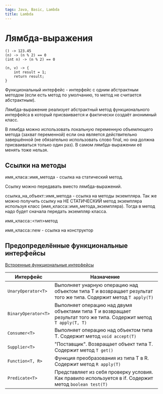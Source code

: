 ```yaml
---
tags: Java, Basic, Lambda
title: Lambda
---
```

# Лямбда-выражения

```java=
() -> 123.45
(n) -> (n % 2) == 0
(int n) -> (n % 2) == 0

(n, v) -> {
    int result = 1;
    return result;
}
```

Функциональный интерфейс - интерфейс с одним абстрактным методом (если есть метод по умолчанию, то метод не считается абстрактным).

Лямбда-выражение реализует абстрактный метод функционального интерфейса в который присваивается и фактически создаёт анонимный класс.

В лямбда можно использовать локальную переменную объемлющего метода (захват переменной) если она является действительно завершённой (не обязательно использовать слово final, но она должна присваиваться только один раз). В самом лямбда-выражении её менять тоже нельзя.

## Ссылки на методы

имя_класа::имя_метода - ссылка на статический метод.

Ссылку можно передавать вместо лямбда-выражений.


ссылка_на_объект::имя_метода - ссылка на методы экземпляра.
Так же можно получить ссылку на НЕ СТАТИЧЕСКИЙ метод экземпляра используя класс (имя_класса::имя_метода_экземпляра). Тогда в метод надо будет сначала передать экземпляр класса.

имя_класса::<тип>метод

имя_класса::new - ссылка на конструктор

## Предопределённые функциональные интерфейсы

[Встроенные функциональные интерфейсы](https://metanit.com/java/tutorial/9.3.php)

| Интерфейс           | Назначение                                                                                                        |
| ------------------- | ----------------------------------------------------------------------------------------------------------------- |
| `UnaryOperator<T>`  | Выполняет унарную операцию над объектом типа Т и возвращает результат того же типа. Содержит метод `T apply(T)`   |
| `BinaryOperator<T>` | Выполняет операцию над двумя объектами типа Т и возвращает результат того же типа. Содержит метод `T apply(T, T)` |
| `Consumer<T>`       | Выполняет операцию над объектом типа T. Содержит метод `void accept(T)`                                           |
| `Supplier<T>`       | "Поставщик". Возвращает объект типа T. Содержит метод `T get()`                                                   |
| `Function<T, R>`    | Функция преобразования из типа T в R. Содержит метод `R apply(T)`                                                 |
| `Predicate<T>`      | Представляет из себя проверку условия. Как правило используется в if. Содержит метод `boolean test(T)`            |


